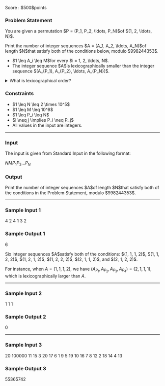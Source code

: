 
<div>

<span>

<span>

<p>
Score : $500$points
</p>

<div>

<section>

### **Problem Statement**

<p>
You are given a permutation $P = (P_1, P_2, \ldots, P_N)$of $(1, 2, \ldots, N)$.
</p>

<p>
Print the number of integer sequences $A = (A_1, A_2, \ldots, A_N)$of length $N$that satisfy both of the conditions below, modulo $998244353$.
</p>

<ul>

<li>
$1 \leq A_i \leq M$for every $i = 1, 2, \ldots, N$.
</li>

<li>
The integer sequence $A$is lexicographically smaller than the integer sequence $(A_{P_1}, A_{P_2}, \ldots, A_{P_N})$.
</li>

</ul>

<details>

<summary>
What is lexicographical order?
</summary>

<p>
An integer sequence $X = (X_1,X_2,\ldots,X_N)$is 
<strong>
lexicographically smaller
</strong>
than an integer sequence $Y = (Y_1,Y_2,\ldots,Y_N)$when there is an integer $1 \leq i \leq N$that satisfies both of the conditions below.

</p>

<ul>

<li>
For all integers $j$($1 \leq j \leq i-1$), $X_j=Y_j$.
</li>

<li>
$X_i < Y_i$
</li>

</ul>

</details>

</section>

</div>

<div>

<section>

### **Constraints**

<ul>

<li>
$1 \leq N \leq 2 \times 10^5$
</li>

<li>
$1 \leq M \leq 10^9$
</li>

<li>
$1 \leq P_i \leq N$
</li>

<li>
$i \neq j \implies P_i \neq P_j$
</li>

<li>
All values in the input are integers.
</li>

</ul>

</section>

</div>

---

<div>

<div>

<section>

### **Input**

<p>
The input is given from Standard Input in the following format:
</p>

<div>

$N$$M$$P_1$$P_2$$\ldots$$P_N$
</div>

</section>

</div>

<div>

<section>

### **Output**

<p>
Print the number of integer sequences $A$of length $N$that satisfy both of the conditions in the Problem Statement, modulo $998244353$.
</p>

</section>

</div>

</div>

---

<div>

<section>

### **Sample Input 1**

<div>

4 2
4 1 3 2

</div>

</section>

</div>

<div>

<section>

### **Sample Output 1**

<div>

6

</div>

<p>
Six integer sequences $A$satisfy both of the conditions: $(1, 1, 1, 2)$, $(1, 1, 2, 2)$, $(1, 2, 1, 2)$, $(1, 2, 2, 2)$, $(2, 1, 1, 2)$, and $(2, 1, 2, 2)$.

For instance, when $A = (1, 1, 1, 2)$, we have $(A_{P_1}, A_{P_2}, A_{P_3}, A_{P_4}) = (2, 1, 1, 1)$, which is lexicographically larger than $A$.
</p>

</section>

</div>

---

<div>

<section>

### **Sample Input 2**

<div>

1 1
1

</div>

</section>

</div>

<div>

<section>

### **Sample Output 2**

<div>

0

</div>

</section>

</div>

---

<div>

<section>

### **Sample Input 3**

<div>

20 100000
11 15 3 20 17 6 1 9 5 19 10 16 7 8 12 2 18 14 4 13

</div>

</section>

</div>

<div>

<section>

### **Sample Output 3**

<div>

55365742

</div>

</section>

</div>

</span>

</span>

</div>

